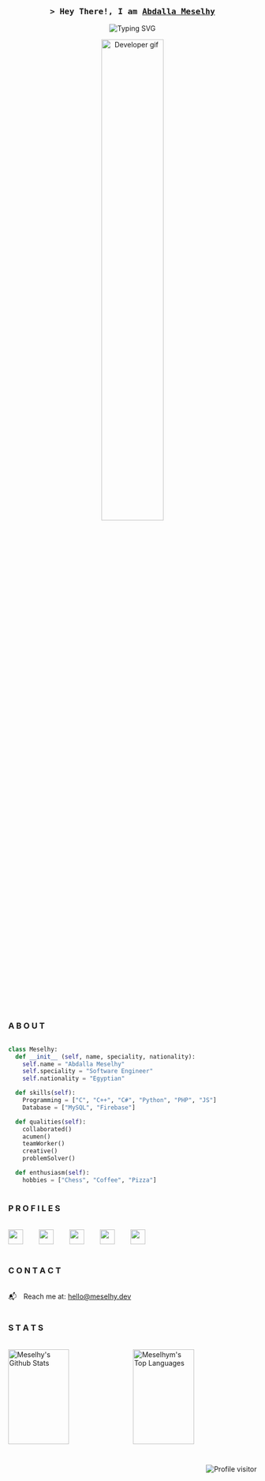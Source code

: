 
<br/><br/>
<h3 align="center">
    <samp>&gt; Hey There!, I am
        <b><a target="_blank" href="https://meselhy.dev">Abdalla Meselhy</a></b>
    </samp>
</h3>
<p align="center"> 
<img src="https://readme-typing-svg.demolab.com?font=Space+Mono&pause=1000&color=1D2931&center=true&vCenter=true&random=false&width=435&lines=FullStackDeveloper();BugSquasher();ChessGamer()" alt="Typing SVG" />
</p>

<p align="center"> 
<img align="center" width="50%" src="![developer](https://github.com/meselhy/meselhy/assets/76181509/3651ed0d-48ea-48dc-a633-0b0e956f9a69)
" alt="Developer gif" />
</p>

#

### A B O U T 
```Python

class Meselhy:
  def __init__ (self, name, speciality, nationality):
    self.name = "Abdalla Meselhy"
    self.speciality = "Software Engineer"
    self.nationality = "Egyptian"

  def skills(self):
    Programming = ["C", "C++", "C#", "Python", "PHP", "JS"]
    Database = ["MySQL", "Firebase"]

  def qualities(self):
    collaborated()
    acumen()
    teamWorker()
    creative()
    problemSolver()

  def enthusiasm(self):
    hobbies = ["Chess", "Coffee", "Pizza"]

```
#

### P R O F I L E S
<br/>
<a rel="nofollow" href="https://www.facebook.com/profile.php?id=1302872374" target="_blank" title="Facebook"><img loading="lazy" height="30" src="https://cdn.simpleicons.org/Facebook/#0866FF"></a>&emsp;&emsp;
<a rel="nofollow" href="http://instagram.com/abdallameselhy" target="_blank" title="Instagram"><img loading="lazy" height="30" src="https://cdn.simpleicons.org/Instagram/#E4405F"></a>&emsp;&emsp;
<a rel="nofollow" href="http://x.com/abdallameselhy" target="_blank" title="X"><img loading="lazy" height="30" src="https://cdn.simpleicons.org/X/#000000"></a>&emsp;&emsp;
<a rel="nofollow" href="http://linkedin.com/in/abdallameselhy" target="_blank" title="LinkedIn"><img loading="lazy" height="30" src="https://cdn.simpleicons.org/LinkedIn/#0A66C2"></a>&emsp;&emsp;
<a rel="nofollow" href="https://stackoverflow.com/users/3750496/meselhy" target="_blank" title="Stackoverflow"><img loading="lazy" height="30" src="https://cdn.simpleicons.org/StackOverflow/#F58025"></a>&emsp;&emsp;

#

### C O N T A C T
<br/>
📬&emsp;Reach me at: <a href="mailto:hello@meselhy.dev">hello@meselhy.dev</a>

#

### S T A T S
<br/>
<a href="https://github.com/meselhy"><img alt="Meselhy's Github Stats" src="https://denvercoder1-github-readme-stats.vercel.app/api?username=meselhy&hide_title=true&show_icons=true&count_private=true&theme=graywhite&icon_color=1D2931" height="192px" width="49.5%"/></a>    
<a href="https://github.com/meselhy"><img alt="Meselhym's Top Languages" src="https://denvercoder1-github-readme-stats.vercel.app/api/top-langs/?username=meselhy&hide_title=true&langs_count=8&layout=compact&theme=graywhite&icon_color=1D2931" height="192px" width="49.5%"/></a>

#

###
<a href="https://komarev.com/ghpvc/?username=meselhy">
  <img align="right" src="https://komarev.com/ghpvc/?username=meselhy&label=Visitors&color=1D2931&style=flat" alt="Profile visitor" />
</a>
